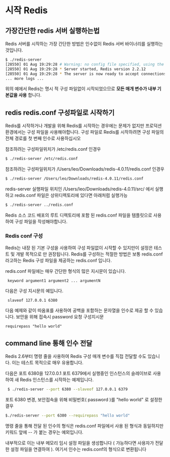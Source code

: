 # 시작 Redis

## 가장간단한 redis 서버 실행하는법
Redis 서버를 시작하는 가장 간단한 방법은 인수없이 Redis 서버 바이너리를 실행하는 것입니다.
```sh
$ ./redis-server
[28550] 01 Aug 19:29:28 # Warning: no config file specified, using the default config. In order to specify a config file use 'redis-server /path/to/redis.conf'
[28550] 01 Aug 19:29:28 * Server started, Redis version 2.2.12
[28550] 01 Aug 19:29:28 * The server is now ready to accept connections on port 6379
... more logs ...
```
위의 예에서 Redis는 명시 적 구성 파일없이 시작되었으므로 **모든 매개 변수가 내부 기본값을 사용** 합니다. 

## redis redis.conf 구성파일로 시작하기 
Redis를 시작하거나 개발을 위해 Redis를 시작하는 경우에는 문제가 없지만 프로덕션 환경에서는 구성 파일을 사용해야합니다.
구성 파일로 Redis를 시작하려면 구성 파일의 전체 경로를 첫 번째 인수로 사용하십시오  

참조하려는 구성파일위치가 /etc/redis.conf 인경우
```sh
$ ./redis-server /etc/redis.conf  
```

참조하려는 구성파일위치가 /Users/leo/Downloads/redis-4.0.11/redis.conf 인경우
```sh
$ ./redis-server /Users/leo/Downloads/redis-4.0.11/redis.conf
```

redis-server 실행파일 위치인 /Users/leo/Downloads/redis-4.0.11/src/ 에서 실행하고 redis.conf 파일은 상위디렉토리에 있다면 아래처럼 실행가능 
```sh
$ ./redis-server ../redis.conf
```
Redis 소스 코드 배포의 루트 디렉토리에 포함 된 redis.conf 파일을 템플릿으로 사용하여 구성 파일을 작성해야합니다.

### Redis conf 구성
Redis는 내장 된 기본 구성을 사용하여 구성 파일없이 시작할 수 있지만이 설정은 테스트 및 개발 목적으로 만 권장됩니다.
Redis를 구성하는 적절한 방법은 보통 redis.conf 라고하는 Redis 구성 파일을 제공하는 redis.conf 입니다.

redis.conf 파일에는 매우 간단한 형식의 많은 지시문이 있습니다.
```
 keyword argument1 argument2 ... argumentN 
```
다음은 구성 지시문의 예입니다.
```
 slaveof 127.0.0.1 6380 
```

다음 예제와 같이 따옴표를 사용하여 공백을 포함하는 문자열을 인수로 제공 할 수 있습니다.
 보안을 위해 접속시 password 요청 구성지시문
```
requirepass "hello world"
```

##  command line 통해 인수 전달
Redis 2.6부터 명령 줄을 사용하여 Redis 구성 매개 변수를 직접 전달할 수도 있습니다. 
이는 테스트 목적으로 매우 유용합니다. 

다음은 포트 6380을 127.0.0.1 포트 6379에서 실행중인 인스턴스의 슬레이브로 사용하여 새 Redis 인스턴스를 시작하는 예제입니다.
```sh
 $ ./redis-server --port 6380 --slaveof 127.0.0.1 6379 
```

포트 6380 변경, 보안접속을 위해 비밀번호( password )를 "hello world" 로 설정한 결우
```sh
$./redis-server --port 6380 --requirepass "hello world"
```

명령 줄을 통해 전달 된 인수의 형식은 redis.conf 파일에서 사용 된 형식과 동일하지만 키워드 앞에 -- 가 붙는 경우는 예외입니다.

내부적으로 이는 내부 메모리 임시 설정 파일을 생성합니다 ( 가능하다면 사용자가 전달한 설정 파일을 연결하여 ). 
여기서 인수는 redis.conf의 형식으로 변환됩니다
